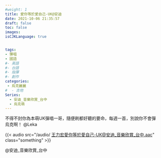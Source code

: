```yaml
---
#weight: 1
title: 愛你等於愛自己-UK@安迪
date: 2021-10-06 21:35:57
draft: false
toc: false
images:
isCJKLanguage: true


tags:
- 彈唱
- 國語
#- 英語
#- 台語
#- 指彈
#- 創作
categories:
 - 烏克麗麗
#  - 吉他
Series:
  - 安迪_音樂欣賞_台中
  - 烏克萌
---
```


不得不封你為本萌UK彈唱一哥，隨便刷都好聽的要命，每週一首，別說你不會彈烏克啊！ @Leka

{{< audio src="/audio/ 王力宏愛你等於愛自己-UK@安迪_音樂欣賞_台中.aac" class="something" >}}
&nbsp;



 @安迪_音樂欣賞_台中
